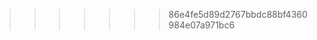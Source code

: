<!--### Chapter Information
* Chapter Region

<<<<<<< HEAD
### Downloads or Social Links
* [Meetup](https://www.meetup.com/OWASP-Aarhus-Chapter)

### Code Repository
* [repo](https://github.com/OWASP/www-chapter-aarhus)

### Change Log
* [changes](#)

=======
### Social Links
* [Meetup](#)
* [Social Link](#)-->
>>>>>>> 86e4fe5d89d2767bbdc88bf4360984e07a971bc6
